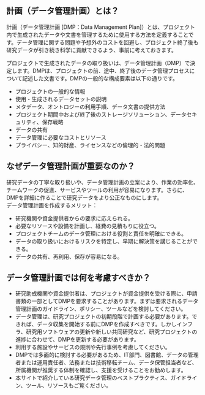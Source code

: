 ## **計画（データ管理計画）とは？**

計画（データ管理計画 [DMP：Data Management Plan]）とは、プロジェクト内で生成されたデータや文書を管理するために使用する方法を定義することです。データ管理に関する問題や予想外のコストを回避し、プロジェクト終了後も研究データが引き続き科学に貢献できるよう、事前に考えておきます。

プロジェクトで生成されたデータの取り扱いは、データ管理計画（DMP）で決定します。DMPは、プロジェクトの前、途中、終了後のデータ管理プロセスについて記述した文書です。DMPの一般的な構成要素は以下の通りです。

* プロジェクトの一般的な情報
* 使用・生成されるデータセットの説明
* メタデータ、オントロジーの利用手順、データ文書の提供方法
* プロジェクト期間中および終了後のストレージソリューション、データセキュリティ、保存戦略
* データの共有
* データ管理に必要なコストとリソース
* プライバシー、知的財産、ライセンスなどの倫理的・法的問題

## **なぜデータ管理計画が重要なのか？**

研究データの丁寧な取り扱いや、データ管理計画の立案により、作業の効率化、チームワークの促進、サービスやツールの利用が容易になります。さらに、DMPを詳細に作ることで研究データをより公正なものにします。  
データ管理計画を作成するメリット：

* 研究機関や資金提供者からの要求に応えられる。
* 必要なリソースや設備を計画し、経費の見積もりに役立つ。
* プロジェクトチームのデータ管理における役割と責任を明確にできる。
* データの取り扱いにおけるリスクを特定し、早期に解決策を講じることができる。
* データの共有、再利用、保存が容易になる。


## **データ管理計画では何を考慮すべきか？**

* 研究助成機関や資金提供者は、プロジェクトが資金提供を受ける際に、申請書類の一部としてDMPを要求することがあります。まずは要求されるデータ管理計画のガイドライン、ポリシー、ツールなどを検討してください。
* データ管理は、研究プロジェクトの初期段階で計画する必要があります。できれば、データ収集を開始する前にDMPを作成すべきです。しかしインフラ、研究用ソフトウェアの更新や新しい共同研究など、研究プロジェクトの進捗に合わせて、DMPを更新する必要があります。
* 利用する施設やサービスの規則や先行事例を考慮してください。
* DMPでは多面的に検討する必要があるため、IT部門、図書館、データの管理者または運用責任者、法務または技術移転チーム、データ保管担当者など、所属機関が推奨する体制を確認し、支援を受けることをお勧めします。
* 本サイトで紹介している研究データ管理のベストプラクティス、ガイドライン、ツール、リソースもご覧ください。